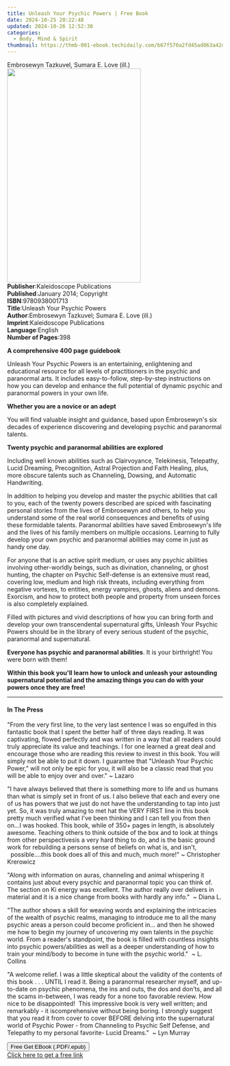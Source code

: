 ```yaml
---
title: Unleash Your Psychic Powers | Free Book
date: 2024-10-25 20:22:48
updated: 2024-10-26 12:52:30
categories:
  - Body, Mind & Spirit
thumbnail: https://thmb-001-ebook.techidaily.com/b67f570a2fd45ad063a42dfd7a5da5342bd7d5ccf649282d104688f629643a4d.jpg
---
```

<main id="book-container">
  <div class="flex flex-col">
    <div class="book-brief flex-1 py-6 px-4 sm:p-6 md:py-10 md:px-8">
      <!-- brief-->
      <div class="book-brief-main">
        Embrosewyn Tazkuvel, Sumara E. Love (ill.)
      </div>
    </div>
    <div
      class="book-meta-info flex-1 grid gap-4 col-start-1 col-end-3 row-start-1 sm:mb-6 sm:grid-cols-4 lg:gap-6 lg:col-start-2 lg:row-end-6 lg:row-span-6 lg:mb-0"
    >
      <div
        class="book-meta-info-left place-content-center mt-4 p-4 text-sm leading-6 col-start-2 col-span-2 dark:text-slate-400"
      >
        <img
          class="w-full h-500 object-cover rounded-lg sm:h-255 sm:col-span-2 lg:col-span-full"
          src="https://img-001-ebook.techidaily.com/81833facdcdb151c4e3370eefe0975d6e6655bde19bf14da4604b8514e96f361.jpg"
          alt=""
          width="312"
          height="500"
        />
      </div>
      <div
        class="book-meta-info-right mt-2 col-start-1 row-start-2 col-span-3 self-center"
      >
        <!-- meta data  -->
        <div class="flex flex-col px-4 md:px-8">
          <div class="flex-1">
            <strong>Publisher</strong>:<span class="px-2"
              >Kaleidoscope Publications</span
            >
          </div>
          <div class="flex-1">
            <strong>Published</strong>:<span class="px-2"
              >January 2014; Copyright</span
            >
          </div>
          <div class="flex-1">
            <strong>ISBN</strong>:<span class="px-2">9780938001713</span>
          </div>
          <div class="flex-1">
            <strong>Title</strong>:<span class="px-2"
              >Unleash Your Psychic Powers</span
            >
          </div>
          <div class="flex-1">
            <strong>Author</strong>:<span class="px-2"
              >Embrosewyn Tazkuvel; Sumara E. Love (ill.)</span
            >
          </div>
          <div class="flex-1">
            <strong>Imprint</strong>:<span class="px-2"
              >Kaleidoscope Publications</span
            >
          </div>
          <div class="flex-1">
            <strong>Language</strong>:<span class="px-2">English</span>
          </div>
          <div class="flex-1">
            <strong>Number of Pages</strong>:<span class="px-2">398</span>
          </div>
        </div>
      </div>
    </div>
    <div class="book-description flex-1 py-6 px-4 sm:p-6 md:py-10 md:px-8">
      <div class="book-description-main">
        <div accordion-content="" id="description">
          <p><strong>A comprehensive 400 page guidebook</strong></p>
          <p>
            Unleash Your Psychic Powers&nbsp;is an entertaining, enlightening
            and educational resource for all levels of practitioners in the
            psychic and paranormal arts. It includes easy-to-follow,
            step-by-step instructions on how you can develop and enhance the
            full potential of dynamic psychic and paranormal powers in your own
            life.
          </p>
          <p><strong>Whether you are a novice or an adept</strong></p>
          <p>
            You will find valuable insight and guidance, based upon Embrosewyn's
            six decades of experience discovering and developing psychic and
            paranormal talents.
          </p>
          <p>
            <strong
              >Twenty psychic and paranormal abilities are explored</strong
            >
          </p>
          <p>
            Including well known abilities such as Clairvoyance, Telekinesis,
            Telepathy, Lucid Dreaming, Precognition, Astral Projection and Faith
            Healing, plus, more obscure talents such as Channeling, Dowsing, and
            Automatic Handwriting.
          </p>
          <p>
            In addition to helping you develop and master the psychic abilities
            that call to you, each of the twenty powers described are spiced
            with fascinating personal stories from the lives of Embrosewyn and
            others, to help you understand some of the real world consequences
            and benefits of using these formidable talents. Paranormal abilities
            have saved Embrosewyn's life and the lives of his family members on
            multiple occasions. Learning to fully develop your own psychic and
            paranormal abilities may come in just as handy one day.
          </p>
          <p>
            For anyone that is an active spirit medium, or uses any psychic
            abilities involving other-worldly beings, such as divination,
            channeling, or ghost hunting, the chapter on Psychic Self-defense is
            an extensive must read, covering low, medium and high risk threats,
            including everything from negative vortexes, to entities, energy
            vampires, ghosts, aliens and demons. Exorcism, and how to protect
            both people and property from unseen forces is also completely
            explained.
          </p>
          <p>
            Filled with pictures and vivid descriptions of how you can bring
            forth and develop your own transcendental supernatural
            gifts,&nbsp;Unleash Your Psychic Powers&nbsp;should be in the
            library of every serious student of the psychic, paranormal and
            supernatural.
          </p>
          <p>
            <strong>Everyone has psychic and paranormal abilities</strong>. It
            is your birthright! You were born with them!
          </p>
          <p>
            <strong
              >Within this book you'll learn how to unlock and unleash your
              astounding supernatural potential and the amazing things you can
              do with your powers once they are free!&nbsp;</strong
            >
          </p>
        </div>
        <div class="accordion-fader"></div>
      </div>
    </div>
    <div class="book-excerpts flex-1 py-6 px-4 sm:p-6 md:py-10 md:px-8">
      <!-- excerpts-->
      <div class="book-excerpts-main">
        <hr />
        <h4 class="placeholder placeholder-heading">
          <span>In The Press</span>
        </h4>
        <p></p>
        <p>
          "From the very first line, to the very last sentence I was so engulfed
          in this fantastic book that I spent the better half of three days
          reading. It was captivating, flowed perfectly and was written in a way
          that all readers could truly appreciate its value and teachings. I for
          one learned a great deal and encourage those who are reading this
          review to invest in this book. You will simply not be able to put it
          down. I guarantee that "Unleash Your Psychic Power," will not only be
          epic for you, it will also be a classic read that you will be able to
          enjoy over and over." ~&nbsp;Lazaro
        </p>
        <p>
          "I have always believed that there is something more to life and us
          humans than what is simply set in front of us. I also believe that
          each and every one of us has powers that we just do not have the
          understanding to tap into just yet. So, it was truly amazing to met
          hat the VERY FIRST line in this book pretty much verified what I've
          been thinking and I can tell you from then on...I was hooked. This
          book, while of 350+ pages in length, is absolutely awesome. Teaching
          others to think outside of the box and to look at things from other
          perspectivesis a very hard thing to do, and is the basic ground work
          for rebuilding a persons sense of beliefs on what is, and isn't,&nbsp;
          &nbsp; &nbsp; &nbsp; &nbsp; &nbsp; &nbsp; &nbsp; &nbsp;
          possible....this book does all of this and much, much more!" ~
          Christopher Krerowicz
        </p>
        <p>
          "Along with information on auras, channeling and animal whispering it
          contains just about every psychic and paranormal topic you can think
          of. The section on Ki energy was excellent. The author really over
          delivers in material and it is a nice change from books with hardly
          any info."&nbsp; ~ Diana L.
        </p>
        <p>
          "The author shows a skill for weaving words and explaining the
          intricacies of the wealth of psychic realms, managing to introduce me
          to all the many psychic areas a person could become proficient in...
          and then he showed me how to begin my journey of uncovering my own
          talents in the psychic world. From a reader's standpoint, the book is
          filled with countless insights into psychic powers/abilities as well
          as a deeper understanding of how to train your mind/body to become in
          tune with the psychic world."&nbsp; ~ L. Collins
        </p>
        <p>
          "A welcome relief. I was a little skeptical about the validity of the
          contents of this book . . . UNTIL I read it. Being a paranormal
          researcher myself, and up-to-date on psychic phenomena, the ins and
          outs, the dos and don'ts, and all the scams in-between, I was ready
          for a none too favorable review. How nice to be disappointed!
          &nbsp;This impressive book is very well written; and remarkably - it
          iscomprehensive without being boring. I strongly suggest that you read
          it from cover to cover BEFORE delving into the supernatural world of
          Psychic Power - from Channeling to Psychic Self Defense, and Telepathy
          to my personal favorite- Lucid Dreams."&nbsp; ~ Lyn Murray
        </p>
        <p></p>
      </div>
    </div>
    <div
      class="book-about-author flex-1 py-6 px-4 sm:p-6 md:py-10 md:px-8"
    ></div>
    <div class="book-free-get flex-1 py-6 px-4 sm:p-6 md:py-10 md:px-8">
      <button
        id="btn-free-get"
        class="bg-blue-500 hover:bg-blue-700 text-white font-bold py-2 px-4 rounded"
      >
        Free Get EBook (.PDF/.epub)
      </button>
      <div id="countdown-display" class="px-2 text-lg mt-2"></div>
      <a
        id="free-link"
        class="hidden bg-blue-500 hover:bg-blue-700 text-white font-bold py-2 px-4 rounded"
        href="https://www.ebooks.com/en-us/book/209864452/unleash-your-psychic-powers/embrosewyn-tazkuvel/"
        target="_blank"
        >Click here to get a free link</a
      >
    </div>
    <script>
      let countdownTime = 0;
      let countdownInterval = null;
      document
        .getElementById('btn-free-get')
        .addEventListener('click', startCountdown);
      function startCountdown() {
        countdownTime = new Date().getTime() + 60000 * 3;
        countdownInterval = setInterval(updateCountdown, 1000);
        document.getElementById('btn-free-get').disabled = true;
        document
          .getElementById('btn-free-get')
          .classList.add('bg-gray-500', 'cursor-not-allowed');
      }
      function updateCountdown() {
        let currentTime = new Date().getTime();
        let timeLeft = countdownTime - currentTime;
        let secondsLeft = Math.floor(timeLeft / 1000);
        document.getElementById('countdown-display').innerHTML =
          `Remaining time: ${secondsLeft} seconds.`;
        if (secondsLeft <= 0) {
          clearInterval(countdownInterval);
          document.getElementById('btn-free-get').classList.add('hidden');
          document.getElementById('free-link').classList.remove('hidden');
          document.getElementById('countdown-display').innerHTML = '';
        }
      }
    </script>
  </div>
</main>
